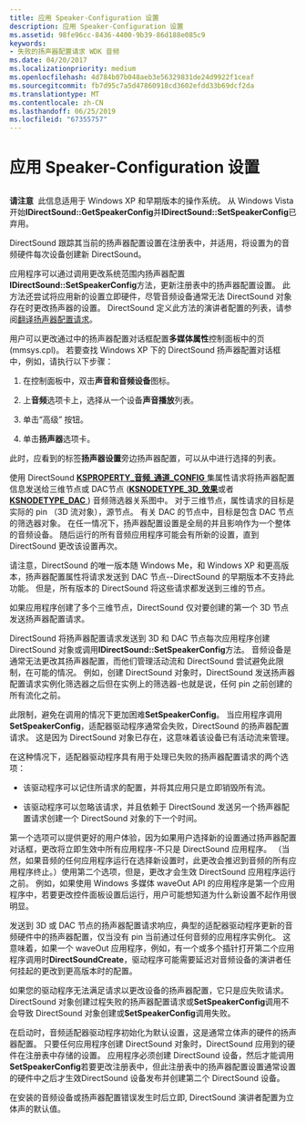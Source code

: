 ```yaml
---
title: 应用 Speaker-Configuration 设置
description: 应用 Speaker-Configuration 设置
ms.assetid: 98fe96cc-8436-4400-9b39-86d188e085c9
keywords:
- 失败的扬声器配置请求 WDK 音频
ms.date: 04/20/2017
ms.localizationpriority: medium
ms.openlocfilehash: 4d784b07b048aeb3e56329831de24d9922f1ceaf
ms.sourcegitcommit: fb7d95c7a5d47860918cd3602efdd33b69dcf2da
ms.translationtype: MT
ms.contentlocale: zh-CN
ms.lasthandoff: 06/25/2019
ms.locfileid: "67355757"
---
```

# <a name="applying-speaker-configuration-settings"></a>应用 Speaker-Configuration 设置


## <span id="applying_speaker_configuration_settings"></span><span id="APPLYING_SPEAKER_CONFIGURATION_SETTINGS"></span>


**请注意**  此信息适用于 Windows XP 和早期版本的操作系统。 从 Windows Vista 开始**IDirectSound::GetSpeakerConfig**并**IDirectSound::SetSpeakerConfig**已弃用。

 

DirectSound 跟踪其当前的扬声器配置设置在注册表中，并适用，将设置为的音频硬件每次设备创建新 DirectSound。

应用程序可以通过调用更改系统范围内扬声器配置**IDirectSound::SetSpeakerConfig**方法，更新注册表中的扬声器配置设置。 此方法还尝试将应用新的设置立即硬件，尽管音频设备通常无法 DirectSound 对象存在时更改扬声器的设置。 DirectSound 定义此方法的演讲者配置的列表，请参阅[翻译扬声器配置请求](translating-speaker-configuration-requests.md)。

用户可以更改通过中的扬声器配置对话框配置**多媒体属性**控制面板中的页 (mmsys.cpl)。 若要查找 Windows XP 下的 DirectSound 扬声器配置对话框中，例如，请执行以下步骤：

1.  在控制面板中，双击**声音和音频设备**图标。

2.  上**音频**选项卡上，选择从一个设备**声音播放**列表。

3.  单击“高级”  按钮。

4.  单击**扬声器**选项卡。

此时，应看到的标签**扬声器设置**旁边扬声器配置，可以从中进行选择的列表。

使用 DirectSound [ **KSPROPERTY\_音频\_通道\_CONFIG** ](https://docs.microsoft.com/windows-hardware/drivers/audio/ksproperty-audio-channel-config)集属性请求将扬声器配置信息发送给三维节点或 DAC节点 ([**KSNODETYPE\_3D\_效果**](https://docs.microsoft.com/windows-hardware/drivers/audio/ksnodetype-3d-effects)或者[ **KSNODETYPE\_DAC** ](https://docs.microsoft.com/windows-hardware/drivers/audio/ksnodetype-dac)) 音频筛选器关系图中。 对于三维节点，属性请求的目标是实际的 pin （3D 流对象），源节点。 有关 DAC 的节点中，目标是包含 DAC 节点的筛选器对象。 在任一情况下，扬声器配置设置是全局的并且影响作为一个整体的音频设备。 随后运行的所有音频应用程序可能会有所新的设置，直到 DirectSound 更改该设置再次。

请注意，DirectSound 的唯一版本随 Windows Me，和 Windows XP 和更高版本，扬声器配置属性将请求发送到 DAC 节点--DirectSound 的早期版本不支持此功能。 但是，所有版本的 DirectSound 将这些请求都发送到三维的节点。

如果应用程序创建了多个三维节点，DirectSound 仅对要创建的第一个 3D 节点发送扬声器配置请求。

DirectSound 将扬声器配置请求发送到 3D 和 DAC 节点每次应用程序创建 DirectSound 对象或调用**IDirectSound::SetSpeakerConfig**方法。 音频设备是通常无法更改其扬声器配置，而他们管理活动流和 DirectSound 尝试避免此限制，在可能的情况。 例如，创建 DirectSound 对象时，DirectSound 发送扬声器配置请求实例化筛选器之后但在实例上的筛选器-也就是说，任何 pin 之前创建的所有流化之前。

此限制，避免在调用的情况下更加困难**SetSpeakerConfig**。 当应用程序调用**SetSpeakerConfig**，适配器驱动程序通常会失败，DirectSound 的扬声器配置请求。 这是因为 DirectSound 对象已存在，这意味着该设备已有活动流来管理。

在这种情况下，适配器驱动程序具有用于处理已失败的扬声器配置请求的两个选项：

-   该驱动程序可以记住所请求的配置，并将其应用只是立即销毁所有流。

-   该驱动程序可以忽略该请求，并且依赖于 DirectSound 发送另一个扬声器配置请求创建一个 DirectSound 对象的下一个时间。

第一个选项可以提供更好的用户体验，因为如果用户选择新的设置通过扬声器配置对话框，更改将立即生效中所有应用程序-不只是 DirectSound 应用程序。 （当然，如果音频的任何应用程序运行在选择新设置时，此更改会推迟到音频的所有应用程序终止。）使用第二个选项，但是，更改才会生效 DirectSound 应用程序运行之前。 例如，如果使用 Windows 多媒体 waveOut API 的应用程序是第一个应用程序中，若要更改控件面板设置后运行，用户可能想知道为什么新设置不起作用很明显。

发送到 3D 或 DAC 节点的扬声器配置请求响应，典型的适配器驱动程序更新的音频硬件中的扬声器配置，仅当没有 pin 当前通过任何音频的应用程序实例化。 这意味着，如果一个 waveOut 应用程序，例如，有一个或多个插针打开第二个应用程序调用时**DirectSoundCreate**，驱动程序可能需要延迟对音频设备的演讲者任何挂起的更改到更高版本时的配置。

如果您的驱动程序无法满足请求以更改设备的扬声器配置，它只是应失败请求。 DirectSound 对象创建过程失败的扬声器配置请求或**SetSpeakerConfig**调用不会导致 DirectSound 对象创建或**SetSpeakerConfig**调用失败。

在启动时，音频适配器驱动程序初始化为默认设置，这是通常立体声的硬件的扬声器配置。 只要任何应用程序创建 DirectSound 对象时，DirectSound 应用到的硬件在注册表中存储的设置。 应用程序必须创建 DirectSound 设备，然后才能调用**SetSpeakerConfig**若要更改注册表中，但此注册表中的扬声器配置设置通常设置的硬件中之后才生效DirectSound 设备发布并创建第二个 DirectSound 设备。

在安装的音频设备或扬声器配置错误发生时后立即, DirectSound 演讲者配置为立体声的默认值。

 

 





